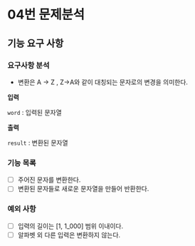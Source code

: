 # 04번 문제분석
## 기능 요구 사항

### 요구사항 분석

- 변환은 A → Z , Z→A와 같이 대칭되는 문자로의 변경을 의미한다.

**입력**

`word` : 입력된 문자열

**출력**

`result` : 변환된 문자열

### 기능 목록

- [ ] 주어진 문자를 변환한다.
- [ ] 변환된 문자들로 새로운 문자열을 만들어 반환한다.

### 예외 사항

- [ ] 입력의 길이는 [1, 1_000] 범위 이내이다.
- [ ] 알파벳 외 다른 입력은 변환하지 않는다.